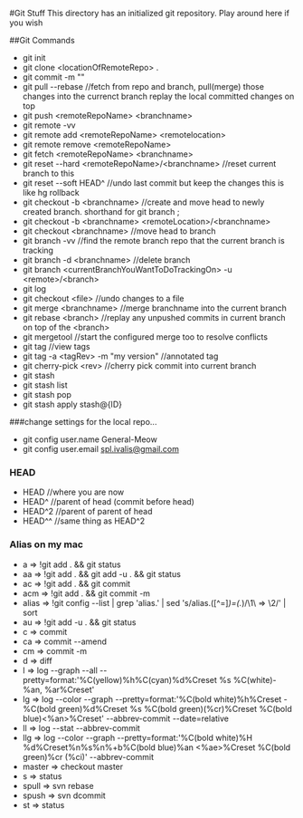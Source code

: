 #Git Stuff
This directory has an initialized git repository. Play around here if you wish

##Git Commands

- git init
- git clone \<locationOfRemoteRepo\> .
- git commit -m ""
- git pull --rebase <remoteRepoName> <branchname>		//fetch from repo and branch, pull(merge) those changes into the currenct branch replay the local committed changes on top
- git push \<remoteRepoName\> \<branchname\>
- git remote -vv
- git remote add \<remoteRepoName\> \<remotelocation\>
- git remote remove \<remoteRepoName\>
- git fetch \<remoteRepoName\> \<branchname\>
- git reset --hard \<remoteRepoName\>/\<branchname\> //reset current branch to this
- git reset --soft HEAD^		//undo last commit but keep the changes this is like hg rollback
- git checkout -b \<branchname\>   	//create and move head to newly created branch. shorthand for git branch <branchname>; 
- git checkout -b \<branchname\> \<remoteLocation\>/\<branchname\>
- git checkout \<branchname\>	//move head to branch
- git branch -vv			//find the remote branch repo that the current branch is tracking
- git branch -d \<branchname\>	//delete branch
- git branch <currentBranchYouWantToDoTrackingOn\> -u <remote\>/<branch\>
- git log
- git checkout \<file\>		//undo changes to a file
- git merge \<branchname\>		//merge branchname into the current branch
- git rebase \<branch\> //replay any unpushed commits in current branch on top of the \<branch\>
- git mergetool			//start the configured merge too to resolve conflicts
- git tag //view tags
- git tag -a \<tagRev\> -m "my version" //annotated tag
- git cherry-pick \<rev\> //cherry pick commit into current branch
- git stash
- git stash list
- git stash pop
- git stash apply stash@{ID}


###change settings for the local repo...
- git config user.name General-Meow
- git config user.email spl.ivalis@gmail.com 	

### HEAD
- HEAD //where you are now
- HEAD^ //parent of head (commit before head)
- HEAD^2 //parent of parent of head
- HEAD^^ //same thing as HEAD^2


### Alias on my mac
- a	 => !git add . && git status
- aa	 => !git add . && git add -u . && git status
- ac	 => !git add . && git commit
- acm	 => !git add . && git commit -m
- alias	 => !git config --list | grep 'alias\.' | sed 's/alias\.\([^=]*\)=\(.*\)/\1\	 => \2/' | sort
- au	 => !git add -u . && git status
- c	 => commit
- ca	 => commit --amend
- cm	 => commit -m
- d	 => diff
- l	 => log --graph --all --pretty=format:'%C(yellow)%h%C(cyan)%d%Creset %s %C(white)- %an, %ar%Creset'
- lg	 => log --color --graph --pretty=format:'%C(bold white)%h%Creset -%C(bold green)%d%Creset %s %C(bold green)(%cr)%Creset %C(bold blue)<%an>%Creset' --abbrev-commit --date=relative
- ll	 => log --stat --abbrev-commit
- llg	 => log --color --graph --pretty=format:'%C(bold white)%H %d%Creset%n%s%n%+b%C(bold blue)%an <%ae>%Creset %C(bold green)%cr (%ci)' --abbrev-commit
- master	 => checkout master
- s	 => status
- spull	 => svn rebase
- spush	 => svn dcommit
- st	 => status
